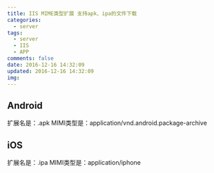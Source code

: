 ```yaml
---
title: IIS MIME类型扩展 支持apk、ipa的文件下载
categories:
  - server
tags:
  - server
  - IIS
  - APP
comments: false
date: 2016-12-16 14:32:09
updated: 2016-12-16 14:32:09
img:
---
```

## Android
扩展名是：.apk MIMI类型是：application/vnd.android.package-archive

## iOS

扩展名是：.ipa MIMI类型是：application/iphone
